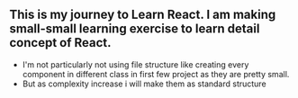 ## This is my journey to Learn React. I am making small-small learning exercise to learn detail concept of React.
- I'm not particularly not using file structure like creating every component in different class in first few project as they are pretty small.
- But as complexity increase i will make them as standard structure 